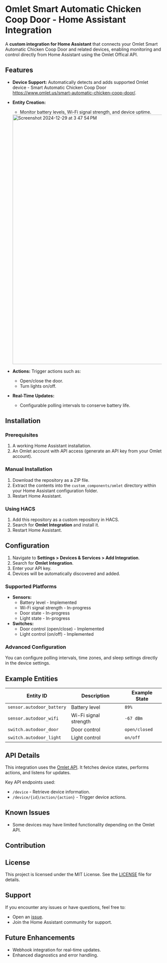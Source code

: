 
# Omlet Smart Automatic Chicken Coop Door - Home Assistant Integration

A **custom integration for Home Assistant** that connects your Omlet Smart Automatic Chicken Coop Door and related devices, enabling monitoring and control directly from Home Assistant using the Omlet Offical API.

## Features

- **Device Support:** Automatically detects and adds supported Omlet device - Smart Automatic Chicken Coop Door https://www.omlet.us/smart-automatic-chicken-coop-door/.
- **Entity Creation:**
  - Monitor battery levels, Wi-Fi signal strength, and device uptime.
  <img width="804" alt="Screenshot 2024-12-29 at 3 47 54 PM" src="https://github.com/user-attachments/assets/76ad0dac-3198-4cbc-beb4-4022b8c24e25" />


    

    
- **Actions:** Trigger actions such as:
  - Open/close the door.
  - Turn lights on/off.
- **Real-Time Updates:**
  - Configurable polling intervals to conserve battery life.

## Installation

### Prerequisites
1. A working Home Assistant installation.
2. An Omlet account with API access (generate an API key from your Omlet account).

### Manual Installation
1. Download the repository as a ZIP file.
2. Extract the contents into the `custom_components/omlet` directory within your Home Assistant configuration folder.
3. Restart Home Assistant.

### Using HACS
1. Add this repository as a custom repository in HACS.
2. Search for **Omlet Integration** and install it.
3. Restart Home Assistant.

## Configuration

1. Navigate to **Settings > Devices & Services > Add Integration**.
2. Search for **Omlet Integration**.
3. Enter your API key.
4. Devices will be automatically discovered and added.

### Supported Platforms
- **Sensors:**
  - Battery level - Implemented
  - Wi-Fi signal strength - In-progress
  - Door state - In-progress
  - Light state - In-progress
- **Switches:**
  - Door control (open/close) - Implemented
  - Light control (on/off) - Implemented

### Advanced Configuration
You can configure polling intervals, time zones, and sleep settings directly in the device settings.

## Example Entities

| Entity ID                     | Description            | Example State |
|-------------------------------|------------------------|---------------|
| `sensor.autodoor_battery`     | Battery level          | `89%`         |
| `sensor.autodoor_wifi`        | Wi-Fi signal strength  | `-67 dBm`     |
| `switch.autodoor_door`        | Door control           | `open/closed` |
| `switch.autodoor_light`       | Light control          | `on/off`      |

## API Details

This integration uses the [Omlet API](https://smart.omlet.com/developers/api#/). It fetches device states, performs actions, and listens for updates.

Key API endpoints used:
- `/device` - Retrieve device information.
- `/device/{id}/action/{action}` - Trigger device actions.

## Known Issues

- Some devices may have limited functionality depending on the Omlet API.

## Contribution

## License

This project is licensed under the MIT License. See the [LICENSE](LICENSE) file for details.

## Support

If you encounter any issues or have questions, feel free to:
- Open an [issue](https://github.com/krozgrov/ha-omlet-integration/issues).
- Join the Home Assistant community for support.

## Future Enhancements

- Webhook integration for real-time updates.
- Enhanced diagnostics and error handling.

